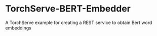 # TorchServe-BERT-Embedder
A TorchServe example for creating a REST service to obtain Bert word embeddings
